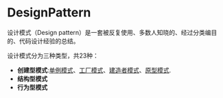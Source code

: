 # DesignPattern

设计模式（Design pattern）是一套被反复使用、多数人知晓的、经过分类编目的、代码设计经验的总结。

设计模式分为三种类型，共23种：

- **创建型模式**:[单例模式](../src/main/java/com/botech/designpattern/singleton/单例模式.md)、[工厂模式]()、[建造者模式]()、[原型模式]().
- **结构型模式**
- **行为型模式**